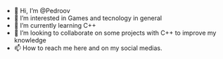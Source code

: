 - 👋 Hi, I’m @Pedroov
- 👀 I’m interested in Games and tecnology in general
- 🌱 I’m currently learning C++
- 💞️ I’m looking to collaborate on some projects with C++ to improve my knowledge
- 📫 How to reach me here and on my social medias.

<!---
Pedroov/Pedroov is a ✨ special ✨ repository because its `README.md` (this file) appears on your GitHub profile.
You can click the Preview link to take a look at your changes.
--->
